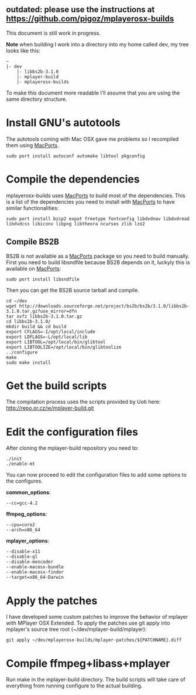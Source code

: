 ## outdated: please use the instructions at https://github.com/pigoz/mplayerosx-builds ##

This document is still work in progress.

**Note** when building I work into a directory into my home called dev, my tree looks like this:
```
~
|- dev
    |- libbs2b-3.1.0
    |- mplayer-build
    |- mplayerosx-builds
```

To make this document more readable I'll assume that you are using the same directory structure.

# Install GNU's autotools #

The autotools coming with Mac OSX gave me problems so I recompiled them using [MacPorts](http://www.macports.org/).

```
sudo port install autoconf automake libtool pkgconfig
```

# Compile the dependencies #

mplayerosx-builds uses [MacPorts](http://www.macports.org/) to build most of the dependencies. This is a list of the dependencies you need to install with [MacPorts](http://www.macports.org/) to have similar functionalities:

```
sudo port install bzip2 expat freetype fontconfig libdvdnav libdvdread libdvdcss libiconv libpng libtheora ncurses zlib lzo2
```

## Compile BS2B ##
BS2B is not available as a [MacPorts](http://www.macports.org/) package so you need to build manually. First you need to build libsndfile because BS2B depends on it, luckyly this is available on [MacPorts](http://www.macports.org/):

```
sudo port install libsndfile
```

Then you can get the BS2B source tarball and compile.

```
cd ~/dev
wget http://downloads.sourceforge.net/project/bs2b/bs2b/3.1.0/libbs2b-3.1.0.tar.gz?use_mirror=dfn
tar xvfz libbs2b-3.1.0.tar.gz
cd libbs2b-3.1.0/
mkdir build && cd build
export CFLAGS=-I/opt/local/include
export LDFLAGS=-L/opt/local/lib
export LIBTOOL=/opt/local/bin/glibtool
export LIBTOOLIZE=/opt/local/bin/glibtoolize
../configure
make
sudo make install
```

# Get the build scripts #

The compilation process uses the scripts provided by Uoti here: http://repo.or.cz/w/mplayer-build.git


# Edit the configuration files #

After cloning the mplayer-build repository you need to:

```
./init
./enable-mt
```

You can now proceed to edit the configuration files to add some options to the configures.

**common\_options**:
```
--cc=gcc-4.2
```

**ffmpeg\_options**:
```
--cpu=core2
--arch=x86_64
```

**mplayer\_options**:
```
--disable-x11
--disable-gl
--disable-mencoder
--enable-macosx-bundle
--enable-macosx-finder
--target=x86_64-Darwin
```


# Apply the patches #
I have developed some custom patches to improve the behavior of mplayer with MPlayer OSX Extended. To apply the patches use git apply into mplayer's source tree root (~/dev/mplayer-build/mplayer):

```
git apply ~/dev/mplayerosx-builds/mplayer-patches/${PATCHNAME}.diff
```


# Compile ffmpeg+libass+mplayer #
Run make in the mplayer-build directory. The build scripts will take care of everything from running configure to the actual building.